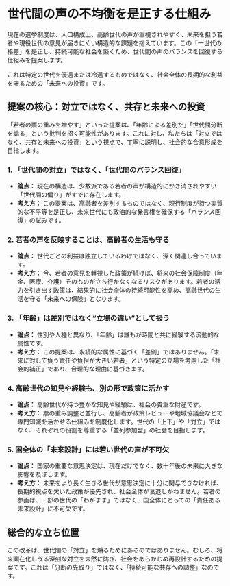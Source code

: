 # 世代間の声の不均衡を是正する仕組み

現在の選挙制度は、人口構成上、高齢世代の声が重視されやすく、未来を担う若者や現役世代の意見が届きにくい構造的な課題を抱えています。この「一世代の格差」を是正し、持続可能な社会を築くため、世代間の声のバランスを回復する仕組みを提案します。

これは特定の世代を優遇または冷遇するものではなく、社会全体の長期的な利益を守るための「未来への投資」です。

## 提案の核心：対立ではなく、共存と未来への投資

「若者の票の重みを増やす」といった提案は、「年齢による差別だ」「世代間分断を煽る」という批判を招く可能性があります。これに対し、私たちは「対立ではなく、共存と未来への投資」という視点で、丁寧に説明し、社会的な合意形成を目指します。

### 1. 「世代間の対立」ではなく、「世代間のバランス回復」

- **論点：** 現在の構造は、少数派である若者の声が構造的にかき消されやすい「世代間の偏り」がすでに存在します。
- **考え方：** この提案は、高齢者を差別するものではなく、現行制度が持つ実質的な不平等を是正し、未来世代にも政治的な発言権を確保する「バランス回復」の試みです。

### 2. 若者の声を反映することは、高齢者の生活も守る

- **論点：** 世代ごとの利益は独立しているわけではなく、深く関連し合っています。
- **考え方：** 今、若者の意見を軽視した政策が続けば、将来の社会保障制度（年金、医療、介護）そのものが立ち行かなくなるリスクがあります。若者の活力を引き出す政策は、結果的に社会全体の持続可能性を高め、高齢世代の生活を守る「未来への保険」となります。

### 3. 「年齢」は差別ではなく“立場の違い”として扱う

- **論点：** 性別や人種と異なり、「年齢」は誰もが時間と共に経験する流動的な属性です。
- **考え方：** この提案は、永続的な属性に基づく「差別」ではありません。「未来に対して負う責任や負担が大きい若者」という特定の立場を考慮した「社会的補正」であり、合理的な理由に基づきます。

### 4. 高齢世代の知見や経験も、別の形で政策に活かす

- **論点：** 高齢世代が持つ豊かな知見や経験は、社会の貴重な財産です。
- **考え方：** 票の重み調整と並行し、高齢者が政策レビューや地域協議会などで専門知識を活かせる仕組みを制度化します。世代の「上下」や「対立」ではなく、それぞれの役割を尊重する「並列参加型」の社会を目指します。

### 5. 国全体の「未来設計」には若い世代の声が不可欠

- **論点：** 国家の重要な意思決定は、現在だけでなく、数十年後の未来に大きな影響を及ぼします。
- **考え方：** 未来をより長く生きる世代が意思決定に十分に関与できなければ、長期的視点を欠いた政策が優先され、社会全体が衰退しかねません。若者の参画は、一部の世代の「わがまま」ではなく、国全体にとっての「責任ある未来設計」に不可欠です。

## 総合的な立ち位置

この改革は、世代間の「対立」を煽るためにあるのではありません。むしろ、将来顕在化しうる深刻な対立を未然に防ぎ、社会をあらかじめ再設計するための提案です。これは「分断の先取り」ではなく、「持続可能な共存への調整」なのです。
